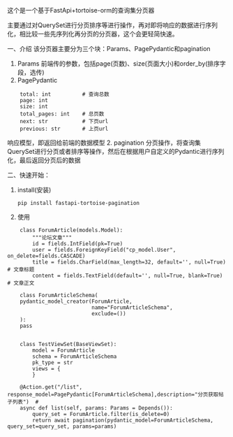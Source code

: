 这个是一个基于FastApi+tortoise-orm的查询集分页器

主要通过对QuerySet进行分页排序等进行操作，再对即将响应的数据进行序列化，相比较一些先序列化再分页的分页器，这个会更轻简快速。

一、介绍
该分页器主要分为三个块：Params、PagePydantic和pagination
1. Params
   前端传的参数，包括page(页数)、size(页面大小)和order_by(排序字段，选传)
2. PagePydantic
``` data: Sequence[T]   # 查询数据列表
    total: int          # 查询总数
    page: int
    size: int
    total_pages: int    # 总页数
    next: str           # 下页url
    previous: str       # 上页url
```
   响应模型，即返回给前端的数据模型
2. pagination
分页操作，将查询集QuerySet进行分页或者排序等操作，然后在根据用户自定义的Pydantic进行序列化，最后返回分页后的数据

二、快速开始：
1. install(安装)
   ```
   pip install fastapi-tortoise-pagination
    ```
2. 使用
```
    class ForumArticle(models.Model):
        """论坛文章"""
        id = fields.IntField(pk=True)
        user = fields.ForeignKeyField("cp_model.User", on_delete=fields.CASCADE)
        title = fields.CharField(max_length=32, default='', null=True)  # 文章标题
        content = fields.TextField(default='', null=True, blank=True)  # 文章正文

    class ForumArticleSchema(
    pydantic_model_creator(ForumArticle,
                           name="ForumArticleSchema",
                           exclude=())
    ):
    pass


    class TestViewSet(BaseViewSet):
        model = ForumArticle
        schema = ForumArticleSchema
        pk_type = str
        views = {
        }

    @Action.get("/list",  response_model=PagePydantic[ForumArticleSchema],description="分页获取帖子列表")  #
    async def list(self, params: Params = Depends()):
        query_set = ForumArticle.filter(is_delete=0)
        return await pagination(pydantic_model=ForumArticleSchema, query_set=query_set, params=params)

```
